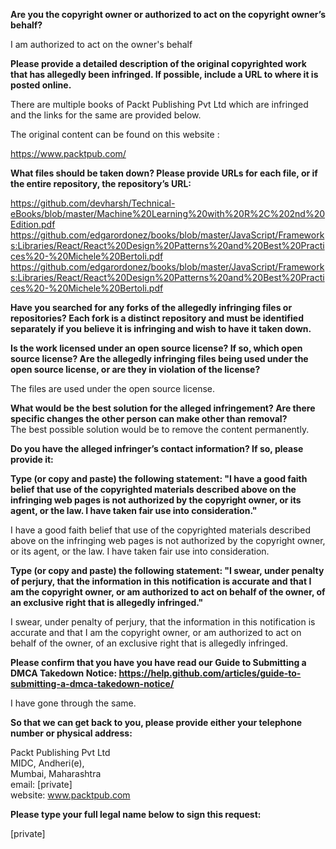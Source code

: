 **Are you the copyright owner or authorized to act on the copyright owner’s behalf?**  

I am authorized to act on the owner's behalf

**Please provide a detailed description of the original copyrighted work that has allegedly been infringed. If possible, include a URL to where it is posted online.**  

There are multiple books of Packt Publishing Pvt Ltd which are infringed and the links for the same are provided below.

The original content can be found on this website :

https://www.packtpub.com/

**What files should be taken down? Please provide URLs for each file, or if the entire repository, the repository’s URL:**  

https://github.com/devharsh/Technical-eBooks/blob/master/Machine%20Learning%20with%20R%2C%202nd%20Edition.pdf  
https://github.com/edgarordonez/books/blob/master/JavaScript/Frameworks:Libraries/React/React%20Design%20Patterns%20and%20Best%20Practices%20-%20Michele%20Bertoli.pdf  
https://github.com/edgarordonez/books/blob/master/JavaScript/Frameworks:Libraries/React/React%20Design%20Patterns%20and%20Best%20Practices%20-%20Michele%20Bertoli.pdf  

**Have you searched for any forks of the allegedly infringing files or repositories? Each fork is a distinct repository and must be identified separately if you believe it is infringing and wish to have it taken down.**  

**Is the work licensed under an open source license? If so, which open source license? Are the allegedly infringing files being used under the open source license, or are they in violation of the license?**  

The files are used under the open source license.

**What would be the best solution for the alleged infringement? Are there specific changes the other person can make other than removal?**  
The best possible solution would be to remove the content permanently.

**Do you have the alleged infringer’s contact information? If so, please provide it:**  

**Type (or copy and paste) the following statement: "I have a good faith belief that use of the copyrighted materials described above on the infringing web pages is not authorized by the copyright owner, or its agent, or the law. I have taken fair use into consideration."**  

I have a good faith belief that use of the copyrighted materials described above on the infringing web pages is not authorized by the copyright owner, or its agent, or the law. I have taken fair use into consideration.

**Type (or copy and paste) the following statement: "I swear, under penalty of perjury, that the information in this notification is accurate and that I am the copyright owner, or am authorized to act on behalf of the owner, of an exclusive right that is allegedly infringed."**  

I swear, under penalty of perjury, that the information in this notification is accurate and that I am the copyright owner, or am authorized to act on behalf of the owner, of an exclusive right that is allegedly infringed.

**Please confirm that you have you have read our Guide to Submitting a DMCA Takedown Notice: https://help.github.com/articles/guide-to-submitting-a-dmca-takedown-notice/**  

I have gone through the same.

**So that we can get back to you, please provide either your telephone number or physical address:**  

Packt Publishing Pvt Ltd  
MIDC, Andheri(e),  
Mumbai, Maharashtra  
email: [private]    
website: www.packtpub.com    

**Please type your full legal name below to sign this request:**  

[private]    
